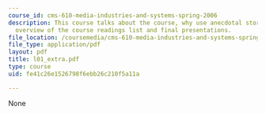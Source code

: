 ```yaml
---
course_id: cms-610-media-industries-and-systems-spring-2006
description: This course talks about the course, why use anecdotal stories?, and quick
  overview of the course readings list and final presentations.
file_location: /coursemedia/cms-610-media-industries-and-systems-spring-2006/fe41c26e1526798f6ebb26c210f5a11a_l01_extra.pdf
file_type: application/pdf
layout: pdf
title: l01_extra.pdf
type: course
uid: fe41c26e1526798f6ebb26c210f5a11a

---
```

None
